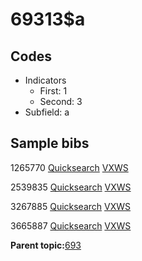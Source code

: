# 69313$a

## Codes

-   Indicators
    -   First: 1
    -   Second: 3
-   Subfield: a

## Sample bibs

1265770 [Quicksearch](https://search.library.yale.edu/catalog/1265770) [VXWS](http://prodorbis.library.yale.edu:7014/vxws/GetHoldingsService?bibId=1265770)

2539835 [Quicksearch](https://search.library.yale.edu/catalog/2539835) [VXWS](http://prodorbis.library.yale.edu:7014/vxws/GetHoldingsService?bibId=2539835)

3267885 [Quicksearch](https://search.library.yale.edu/catalog/3267885) [VXWS](http://prodorbis.library.yale.edu:7014/vxws/GetHoldingsService?bibId=3267885)

3665887 [Quicksearch](https://search.library.yale.edu/catalog/3665887) [VXWS](http://prodorbis.library.yale.edu:7014/vxws/GetHoldingsService?bibId=3665887)

**Parent topic:**[693](../../tags/693/693.md)

